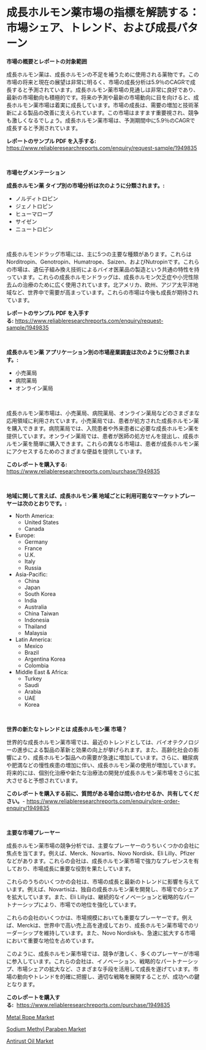 <p><h1>成長ホルモン薬市場の指標を解読する：市場シェア、トレンド、および成長パターン</h1></p><p><strong>市場の概要とレポートの対象範囲</strong></p>
<p><p>成長ホルモン薬は、成長ホルモンの不足を補うために使用される薬物です。この市場の将来と現在の展望は非常に明るく、市場の成長分析は5.9％のCAGRで成長すると予測されています。成長ホルモン薬市場の見通しは非常に良好であり、最新の市場動向も積極的です。将来の予測や最新の市場動向に目を向けると、成長ホルモン薬市場は着実に成長しています。市場の成長は、需要の増加と技術革新による製品の改善に支えられています。この市場はますます重要視され、競争も激しくなるでしょう。成長ホルモン薬市場は、予測期間中に5.9％のCAGRで成長すると予測されています。</p></p>
<p><strong>レポートのサンプル PDF を入手する:</strong> <a href="https://www.reliableresearchreports.com/enquiry/request-sample/1949835">https://www.reliableresearchreports.com/enquiry/request-sample/1949835</a></p>
<p>&nbsp;</p>
<p><strong>市場セグメンテーション</strong></p>
<p><strong>成長ホルモン薬 タイプ別の市場分析は次のように分類されます。:</strong></p>
<p><ul><li>ノルディトロピン</li><li>ジェノトロピン</li><li>ヒューマロープ</li><li>サイゼン</li><li>ニュートロピン</li></ul></p>
<p>&nbsp;</p>
<p><p>成長ホルモンドラッグ市場には、主に5つの主要な種類があります。これらはNorditropin、Genotropin、Humatrope、Saizen、およびNutropinです。これらの市場は、遺伝子組み換え技術によるバイオ医薬品の製造という共通の特性を持っています。これらの成長ホルモンドラッグは、成長ホルモン欠乏症や小児性除去ムの治療のために広く使用されています。北アメリカ、欧州、アジア太平洋地域など、世界中で需要が高まっています。これらの市場は今後も成長が期待されています。</p></p>
<p><strong>レポートのサンプル PDF を入手する:</strong>&nbsp;<a href="https://www.reliableresearchreports.com/enquiry/request-sample/1949835">https://www.reliableresearchreports.com/enquiry/request-sample/1949835</a></p>
<p>&nbsp;</p>
<p><strong> 成長ホルモン薬 アプリケーション別の市場産業調査は次のように分類されます。:</strong></p>
<p><ul><li>小売薬局</li><li>病院薬局</li><li>オンライン薬局</li></ul></p>
<p>&nbsp;</p>
<p><p>成長ホルモン薬市場は、小売薬局、病院薬局、オンライン薬局などのさまざまな応用領域に利用されています。小売薬局では、患者が処方された成長ホルモン薬を購入できます。病院薬局では、入院患者や外来患者に必要な成長ホルモン薬を提供しています。オンライン薬局では、患者が医師の処方せんを提出し、成長ホルモン薬を簡単に購入できます。これらの異なる市場は、患者が成長ホルモン薬にアクセスするためのさまざまな便益を提供しています。</p></p>
<p><strong>このレポートを購入する:</strong>&nbsp; <a href="https://www.reliableresearchreports.com/purchase/1949835">https://www.reliableresearchreports.com/purchase/1949835</a></p>
<p>&nbsp;</p>
<p><strong>地域に関して言えば、成長ホルモン薬 地域ごとに利用可能なマーケットプレーヤーは次のとおりです。:</strong></p>
<p><ul>
    <li>
        North America:
        <ul>
            <li>United States</li>
            <li>Canada</li>
        </ul>
    </li>
    <li>
        Europe:
        <ul>
            <li>Germany</li>
            <li>France</li>
            <li>U.K.</li>
            <li>Italy</li>
            <li>Russia</li>
        </ul>
    </li>
    <li>
        Asia-Pacific:
        <ul>
            <li>China</li>
            <li>Japan</li>
            <li>South Korea</li>
            <li>India</li>
            <li>Australia</li>
            <li>China Taiwan</li>
            <li>Indonesia</li>
            <li>Thailand</li>
            <li>Malaysia</li>
        </ul>
    </li>
    <li>
        Latin America:
        <ul>
            <li>Mexico</li>
            <li>Brazil</li>
            <li>Argentina Korea</li>
            <li>Colombia</li>
        </ul>
    </li>
    <li>
        Middle East & Africa:
        <ul>
            <li>Turkey</li>
            <li>Saudi</li>
            <li>Arabia</li>
            <li>UAE</li>
            <li>Korea</li>
        </ul>
    </li>
    </ul></p>
<p>&nbsp;</p>
<p><strong>世界の新たなトレンドとは 成長ホルモン薬 市場？</strong></p>
<p><p>世界的な成長ホルモン薬市場では、最近のトレンドとしては、バイオテクノロジーの進歩による製品の革新と効果の向上が挙げられます。また、高齢化社会の影響により、成長ホルモン製品への需要が急速に増加しています。さらに、糖尿病や肥満などの慢性疾患の増加に伴い、成長ホルモン薬の使用が増加しています。将来的には、個別化治療や新たな治療法の開発が成長ホルモン薬市場をさらに拡大させると予想されています。</p></p>
<p><strong>このレポートを購入する前に、質問がある場合は問い合わせるか、共有してください。</strong>- <a href="https://www.reliableresearchreports.com/enquiry/pre-order-enquiry/1949835">https://www.reliableresearchreports.com/enquiry/pre-order-enquiry/1949835</a></p>
<p>&nbsp;</p>
<p><strong>主要な市場プレーヤー</strong></p>
<p><p>成長ホルモン薬市場の競争分析では、主要なプレーヤーのうちいくつかの会社に焦点を当てます。例えば、Merck、Novartis、Novo Nordisk、Eli Lilly、Pfizerなどがあります。これらの会社は、成長ホルモン薬市場で強力なプレゼンスを有しており、市場成長に重要な役割を果たしています。</p><p>これらのうちのいくつかの会社は、市場の成長と最新のトレンドに影響を与えています。例えば、Novartisは、独自の成長ホルモン薬を開発し、市場でのシェアを拡大しています。また、Eli Lillyは、継続的なイノベーションと戦略的なパートナーシップにより、市場での地位を強化しています。</p><p>これらの会社のいくつかは、市場規模においても重要なプレーヤーです。例えば、Merckは、世界中で高い売上高を達成しており、成長ホルモン薬市場でのリーダーシップを維持しています。また、Novo Nordiskも、急速に拡大する市場において重要な地位を占めています。</p><p>このように、成長ホルモン薬市場では、競争が激しく、多くのプレーヤーが市場に参入しています。これらの会社は、イノベーション、戦略的なパートナーシップ、市場シェアの拡大など、さまざまな手段を活用して成長を遂げています。市場の動向やトレンドを的確に把握し、適切な戦略を展開することが、成功への鍵となります。</p></p>
<p><strong>このレポートを購入する:</strong>&nbsp;&nbsp;<a href="https://www.reliableresearchreports.com/purchase/1949835">https://www.reliableresearchreports.com/purchase/1949835</a></p>
<p><p><a href="https://github.com/bmorecock/Market-Research-Report-List-2/blob/main/metal-rope-market.md">Metal Rope Market</a></p><p><a href="https://github.com/jsmusil/Market-Research-Report-List-2/blob/main/sodium-methyl-paraben-market.md">Sodium Methyl Paraben Market</a></p><p><a href="https://github.com/yemakinde/Market-Research-Report-List-1/blob/main/antirust-oil-market.md">Antirust Oil Market</a></p></p>